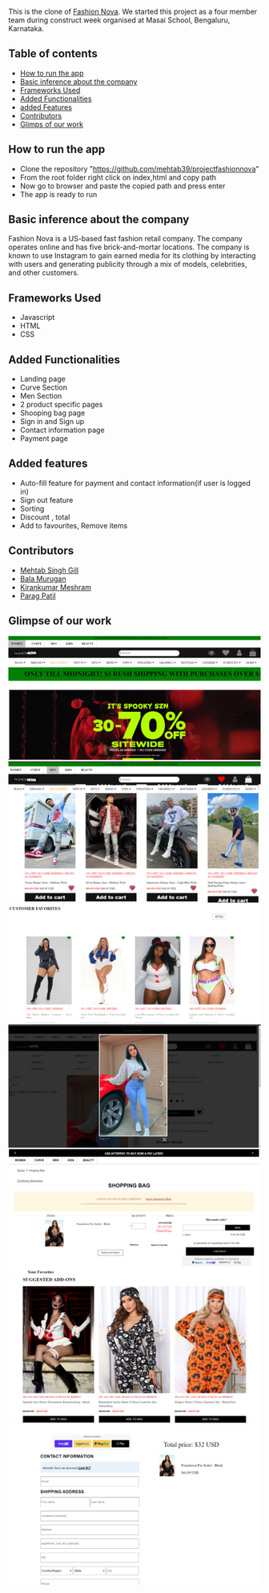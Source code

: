 This is the clone of [Fashion Nova](www.fashionnova.com). We started this project as a four member team during construct week organised at Masai School, Bengaluru, Karnataka.

## Table of contents

* [How to run the app](#how-to-run-the-app)
* [Basic inference about the company](#basic-inference-about-the-company)
* [Frameworks Used](#frameworks-used)
* [Added Functionalities](#added-functionalities)
* [added Features](#added-features)
* [Contributors](#contributors)
* [Glimps of our work](#glimpse-of-our-work)


## How to run the app
* Clone the repository "https://github.com/mehtab39/projectfashionnova"
* From the root folder right click on index,html and copy path
* Now go to browser and paste the copied path and press enter
* The app is ready to run

## Basic inference about the company

Fashion Nova is a US-based fast fashion retail company. The company operates online and has five brick-and-mortar locations. The company is known to use Instagram to gain earned media for its clothing by interacting with users and generating publicity through a mix of models, celebrities, and other customers.

## Frameworks Used
* Javascript
* HTML
* CSS

## Added Functionalities
* Landing page
* Curve Section
* Men Section
* 2 product specific pages
* Shooping bag page
* Sign in and  Sign up
* Contact information page
* Payment page

## Added features
* Auto-fill feature for payment and contact information(if user is logged in)
* Sign out feature
* Sorting
* Discount , total
* Add to favourites, Remove items

## Contributors



* [Mehtab Singh Gill](https://github.com/mehtab39)
* [Bala Murugan](https://github.com/ravi-bala13)
* [Kirankumar Meshram](https://github.com/kirankumarjmeshram)
* [Parag Patil](https://github.com/paragpatil187)


## Glimpse of our work
![Landing-Page](https://github.com/mehtab39/projectfashionnova/blob/main/root/images/Screenshot%20(252).png?raw=true)
![Men](https://github.com/mehtab39/projectfashionnova/blob/main/root/images/Screenshot%20(256).png?raw=true)
![Curve](https://github.com/mehtab39/projectfashionnova/blob/main/root/images/Screenshot%20(257).png?raw=true)
![Product](https://github.com/mehtab39/projectfashionnova/blob/main/root/images/Screenshot%20(263).png?raw=true)
![Cart](https://github.com/mehtab39/projectfashionnova/blob/main/root/images/Screenshot%20(258).png?raw=true)
![Cart](https://github.com/mehtab39/projectfashionnova/blob/main/root/images/Screenshot%20(259).png?raw=true)
![Contact](https://github.com/mehtab39/projectfashionnova/blob/main/root/images/Screenshot%20(260).png?raw=true)

